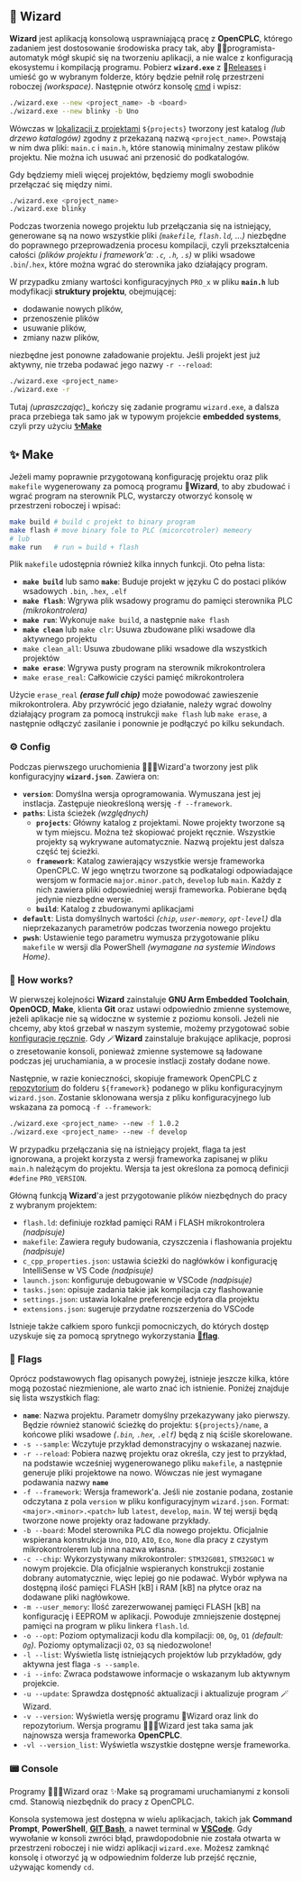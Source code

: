 ## 🔮 Wizard

**Wizard** jest aplikacją konsolową usprawniającą pracę z **OpenCPLC**, którego zadaniem jest dostosowanie środowiska pracy tak, aby 👨‍💻programista-automatyk mógł skupić się na tworzeniu aplikacji, a nie walce z konfiguracją ekosystemu i kompilacją programu. Pobierz **`wizard.exe`** z 🚀[Releases](https://github.com/OpenCPLC/Wizard/releases) i umieść go w wybranym folderze, który będzie pełnił rolę przestrzeni roboczej _(workspace)_. Następnie otwórz konsolę [cmd](#-console) i wpisz:

```bash
./wizard.exe --new <project_name> -b <board>
./wizard.exe --new blinky -b Uno
```

Wówczas w [lokalizacji z projektami](#️-config) `${projects}` tworzony jest katalog _(lub drzewo katalogów)_ zgodny z przekazaną nazwą `<project_name>`. Powstają w nim dwa pliki: `main.c` i `main.h`, które stanowią minimalny zestaw plików projektu. Nie można ich usuwać ani przenosić do podkatalogów.

Gdy będziemy mieli więcej projektów, będziemy mogli swobodnie przełączać się między nimi.

```bash
./wizard.exe <project_name>
./wizard.exe blinky
```

Podczas tworzenia nowego projektu lub przełączania się na istniejący, generowane są na nowo wszystkie pliki _(`makefile`, `flash.ld`, ...)_ niezbędne do poprawnego przeprowadzenia procesu kompilacji, czyli przekształcenia całości _(plików projektu i framework'a: `.c`, `.h`, `.s`)_ w pliki wsadowe `.bin`/`.hex`, które można wgrać do sterownika jako działający program.

W przypadku zmiany wartości konfiguracyjnych `PRO_x` w pliku **`main.h`** lub modyfikacji **struktury projektu**, obejmującej:

- dodawanie nowych plików,
- przenoszenie plików
- usuwanie plików,
- zmiany nazw plików,

niezbędne jest ponowne załadowanie projektu. Jeśli projekt jest już aktywny, nie trzeba podawać jego nazwy `-r --reload`:

```bash
./wizard.exe <project_name>
./wizard.exe -r
```

Tutaj _(upraszczając_)_ kończy się zadanie programu `wizard.exe`, a dalsza praca przebiega tak samo jak w typowym projekcie **embedded systems**, czyli przy użyciu [**✨Make**](#-make)

## ✨ Make

Jeżeli mamy poprawnie przygotowaną konfigurację projektu oraz plik `makefile` wygenerowany za pomocą programu 🔮**Wizard**, to aby zbudować i wgrać program na sterownik PLC, wystarczy otworzyć konsolę w przestrzeni roboczej i wpisać:

```bash
make build # build c projekt to binary program
make flash # move binary fole to PLC (micorcotroler) memeory
# lub
make run   # run = build + flash
```

Plik `makefile` udostępnia również kilka innych funkcji. Oto pełna lista:

- **`make build`** lub samo **`make`**: Buduje projekt w języku C do postaci plików wsadowych `.bin`, `.hex`, `.elf`
- **`make flash`**: Wgrywa plik wsadowy programu do pamięci sterownika PLC _(mikrokontrolera)_
- **`make run`**: Wykonuje `make build`, a następnie `make flash`
- **`make clean`** lub `make clr`: Usuwa zbudowane pliki wsadowe dla aktywnego projektu
- `make clean_all`: Usuwa zbudowane pliki wsadowe dla wszystkich projektów
- **`make erase`**: Wgrywa pusty program na sterownik mikrokontrolera
- `make erase_real`: Całkowicie czyści pamięć mikrokontrolera

Użycie `erase_real` **_(erase full chip)_** może powodować zawieszenie mikrokontrolera. Aby przywrócić jego działanie, należy wgrać dowolny działający program za pomocą instrukcji `make flash` lub `make erase`, a następnie odłączyć zasilanie i ponownie je podłączyć po kilku sekundach.

### ⚙️ Config

Podczas pierwszego uruchomienia 🧙🏼‍♂️Wizard'a tworzony jest plik konfiguracyjny **`wizard.json`**. Zawiera on:

- **`version`**: Domyślna wersja oprogramowania. Wymuszana jest jej instlacja. Zastępuje nieokreśloną wersję `-f --framework`.
- **`paths`**: Lista ścieżek _(względnych)_
  - **`projects`**: Główny katalog z projektami. Nowe projekty tworzone są w tym miejscu. Można też skopiować projekt ręcznie. Wszystkie projekty są wykrywane automatycznie. Nazwą projektu jest dalsza część tej ścieżki.
  - **`framework`**: Katalog zawierający wszystkie wersje frameworka OpenCPLC. W jego wnętrzu tworzone są podkatalogi odpowiadające wersjom w formacie `major.minor.patch`, `develop` lub `main`. Każdy z nich zawiera pliki odpowiedniej wersji frameworka. Pobierane będą jedynie niezbędne wersje.
  - **`build`**: Katalog z zbudowanymi aplikacjami
- **`default`**: Lista domyślnych wartości _(`chip`, `user-memory`, `opt-level`)_ dla nieprzekazanych parametrów podczas tworzenia nowego projektu 
- **`pwsh`**: Ustawienie tego parametru wymusza przygotowanie pliku `makefile` w wersji dla PowerShell _(wymagane na systemie Windows Home)_.

### 🤔 How works?

W pierwszej kolejności **Wizard** zainstaluje **GNU Arm Embedded Toolchain**, **OpenOCD**, **Make**, klienta **Git** oraz ustawi odpowiednio zmienne systemowe, jeżeli aplikacje nie są widoczne w systemie z poziomu konsoli. Jeżeli nie chcemy, aby ktoś grzebał w naszym systemie, możemy przygotować sobie [konfiguracje ręcznie](readme-install.md). Gdy 🪄**Wizard** zainstaluje brakujące aplikacje, poprosi o zresetowanie konsoli, ponieważ zmienne systemowe są ładowane podczas jej uruchamiania, a w procesie instlacji zostały dodane nowe.

Następnie, w razie konieczności, skopiuje framework OpenCPLC z [repozytorium](https://github.com/OpenCPLC/Framework) do folderu `${framework}` podanego w pliku konfiguracyjnym `wizard.json`. Zostanie sklonowana wersja z pliku konfiguracyjnego lub wskazana za pomocą `-f --framework`:

```bash
./wizard.exe <project_name> --new -f 1.0.2
./wizard.exe <project_name> --new -f develop
```

W przypadku przełączania się na istniejący projekt, flaga ta jest ignorowana, a projekt korzysta z wersji frameworka zapisanej w pliku `main.h` należącym do projektu. Wersja ta jest określona za pomocą definicji `#define` `PRO_VERSION`.

Główną funkcją **Wizard**'a jest przygotowanie plików niezbędnych do pracy z wybranym projektem:

- `flash.ld`: definiuje rozkład pamięci RAM i FLASH mikrokontrolera _(nadpisuje)_
- `makefile`: Zawiera reguły budowania, czyszczenia i flashowania projektu _(nadpisuje)_
- `c_cpp_properties.json`: ustawia ścieżki do nagłówków i konfigurację IntelliSense w VS Code _(nadpisuje)_
- `launch.json`: konfiguruje debugowanie w VSCode _(nadpisuje)_
- `tasks.json`: opisuje zadania takie jak kompilacja czy flashowanie
- `settings.json`: ustawia lokalne preferencje edytora dla projektu
- `extensions.json`: sugeruje przydatne rozszerzenia do VSCode

Istnieje także całkiem sporo funkcji pomocniczych, do których dostęp uzyskuje się za pomocą sprytnego wykorzystania [**🚩flag**](#-flags).

### 🚩 Flags

Oprócz podstawowych flag opisanych powyżej, istnieje jeszcze kilka, które mogą pozostać niezmienione, ale warto znać ich istnienie. Poniżej znajduje się lista wszystkich flag:

- **`name`**: Nazwa projektu. Parametr domyślny przekazywany jako pierwszy. Będzie również stanowić ścieżkę do projektu: `${projects}/name`, a końcowe pliki wsadowe _(`.bin`, `.hex`, `.elf`)_ będą z nią ściśle skorelowane.
- `-s --sample`: Wczytuje przykład demonstracyjny o wskazanej nazwie. 
- `-r --reload`: Pobiera nazwę projektu oraz określa, czy jest to przykład, na podstawie wcześniej wygenerowanego pliku `makefile`, a następnie generuje pliki projektowe na nowo. Wówczas nie jest wymagane podawania nazwy **`name`**
- `-f --framework`: Wersja framework'a. Jeśli nie zostanie podana, zostanie odczytana z pola `version` w pliku konfiguracyjnym `wizard.json`. Format: `<major>.<minor>.<patch>` lub `latest`, `develop`, `main`. W tej wersji będą tworzone nowe projekty oraz ładowane przykłady.
- `-b --board`: Model sterownika PLC dla nowego projektu. Oficjalnie wspierana konstrukcja `Uno`, `DIO`, `AIO`, `Eco`, `None` dla pracy z czystym mikrokontrolerem lub inna nazwa własna.
- `-c --chip`: Wykorzystywany mikrokontroler: `STM32G081`, `STM32G0C1` w nowym projekcie. Dla oficjalnie wspieranych konstrukcji zostanie dobrany automatycznie, więc lepiej go nie podawać. Wybór wpływa na dostępną ilość pamięci FLASH [kB] i RAM [kB] na płytce oraz na dodawane pliki nagłówkowe.
- `-m --user_memory`: Ilość zarezerwowanej pamięci FLASH [kB] na konfigurację i EEPROM w aplikacji. Powoduje zmniejszenie dostępnej pamięci na program w pliku linkera `flash.ld`.
- `-o --opt`: Poziom optymalizacji kodu dla kompilacji: `O0`, `Og`, `O1` _(default: `Og`)_. Poziomy optymalizacji `O2`, `O3` są niedozwolone!
- `-l --list`: Wyświetla listę istniejących projektów lub przykładów, gdy aktywna jest flaga `-s --sample`.
- `-i --info`: Zwraca podstawowe informacje o wskazanym lub aktywnym projekcie.  
- `-u --update`: Sprawdza dostępność aktualizacji i aktualizuje program 🪄Wizard.  
- `-v --version`: Wyświetla wersję programu 🔮Wizard oraz link do repozytorium. Wersja programu 🧙🏼‍♂️Wizard jest taka sama jak najnowsza wersja frameworka **OpenCPLC**.  
- `-vl --version_list`: Wyświetla wszystkie dostępne wersje frameworka.

### 📟 Console

Programy 🧙🏼‍♂️Wizard oraz ✨Make są programami uruchamianymi z konsoli cmd. Stanowią niezbędnik do pracy z OpenCPLC.

Konsola systemowa jest dostępna w wielu aplikacjach, takich jak **Command Prompt**, **PowerShell**, [**GIT Bash**](https://git-scm.com/downloads), a nawet terminal w [**VSCode**](https://code.visualstudio.com/). Gdy wywołanie w konsoli zwróci błąd, prawdopodobnie nie została otwarta w przestrzeni roboczej i nie widzi aplikacji `wizard.exe`. Możesz zamknąć konsolę i otworzyć ją w odpowiednim folderze lub przejść ręcznie, używając komendy `cd`.
